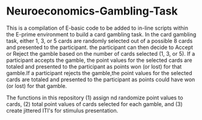 # Neuroeconomics-Gambling-Task

This is a compilation of E-basic code to be added to in-line scripts within the E-prime environment to build a card gambling task. 
In the card gambling task, either 1, 3, or 5 cards are randomly selected out of a possible 8 cards and presented to the participant. the participant can then decide to Accept or Reject the gamble based on the number of cards selected (1, 3, or 5). If a participant accepts the gamble, the point values for the selected cards are totaled and presented to the participant as points won (or lost) for that gamble.If a participant rejects the gamble,the point values for the selected cards are totaled and presented to the participant as points could have won (or lost) for that gamble.

The functions in this repository (1) assign nd randomize point values to cards, (2) total point values of cards selected for each gamble, and (3) create jittered ITI's for stimulus presentation. 
